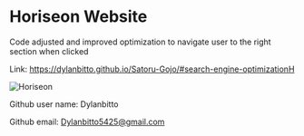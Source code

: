 # Horiseon Website

Code adjusted and improved optimization to navigate user to the right section when clicked

Link: https://dylanbitto.github.io/Satoru-Gojo/#search-engine-optimizationH

![Horiseon](Horiseon.png)

Github user name: Dylanbitto



Github email: Dylanbitto5425@gmail.com